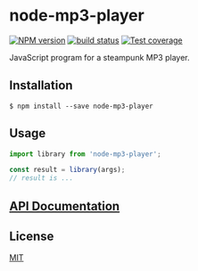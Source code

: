 # node-mp3-player

  [![NPM version][npm-image]][npm-url]
  [![build status][travis-image]][travis-url]
  [![Test coverage][codecov-image]][codecov-url]

JavaScript program for a steampunk MP3 player.

## Installation

`$ npm install --save node-mp3-player`

## Usage

```js
import library from 'node-mp3-player';

const result = library(args);
// result is ...
```

## [API Documentation](https://opatiny.github.io/node-mp3-player/)

## License

  [MIT](./LICENSE)

[npm-image]: https://img.shields.io/npm/v/node-mp3-player.svg?style=flat-square
[npm-url]: https://www.npmjs.com/package/node-mp3-player
[travis-image]: https://img.shields.io/travis/opatiny/node-mp3-player/master.svg?style=flat-square
[travis-url]: https://travis-ci.org/opatiny/node-mp3-player
[codecov-image]: https://img.shields.io/codecov/c/github/opatiny/node-mp3-player.svg?style=flat-square
[codecov-url]: https://codecov.io/gh/opatiny/node-mp3-player
[download-image]: https://img.shields.io/npm/dm/node-mp3-player.svg?style=flat-square
[download-url]: https://www.npmjs.com/package/node-mp3-player
